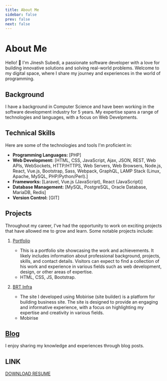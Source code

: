 ```yaml
---
title: About Me
sidebar: false
prev: false
next: false
---
```


# About Me

Hello! 👋 I'm Jinesh Subedi, a passionate software developer with a love for building innovative solutions and solving real-world problems. Welcome to my digital space, where I share my journey and experiences in the world of programming.

## Background

I have a background in Computer Science and have been working in the software development industry for 5 years. My expertise spans a range of technologies and languages, with a focus on Web Develpments.

## Technical Skills

Here are some of the technologies and tools I'm proficient in:

- **Programming Languages:** [PHP]
- **Web Development:** [HTML, CSS, JavaScript, Ajax, JSON, REST, Web APIs, WebSockets, HTTP/HTTPS, Web Servers, Web Browsers, Node.js, React, Vue.js, Bootstrap, Sass, Webpack, GraphQL, LAMP Stack (Linux, Apache, MySQL, PHP/Python/Perl).]
- **Frameworks:** [Laravel, Vue.js (JavaScript), React (JavaScript)]
- **Database Management:** [MySQL, PostgreSQL, Oracle Database, MariaDB, Redis]
- **Version Control:** [GIT]

## Projects

Throughout my career, I've had the opportunity to work on exciting projects that have allowed me to grow and learn. Some notable projects include:

1. [Portfolio](https://jineshsubedi.com.np/)
   - This is a portfolio site showcasing the work and achievements. It likely includes information about professional background, projects, skills, and contact details. Visitors can expect to find a collection of his work and experience in various fields such as web development, design, or other areas of expertise.
   - HTML, CSS, JS, Bootstrap.

2. [BRT Infra](https://brtinfra.com.np/)
   - The site I developed using Mobirise (site builder) is a platform for building business site. The site is designed to provide an engaging and informative experience, with a focus on highlighting my expertise and creativity in various fields. 
   - Mobirise

## [Blog](./blog/)

I enjoy sharing my knowledge and experiences through blog posts.


## LINK
[DOWNLOAD RESUME](./standardCV.pdf)
